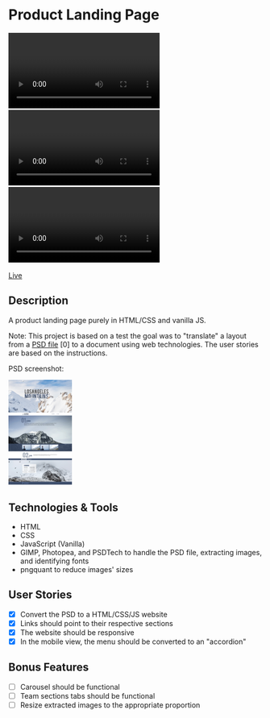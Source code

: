 # Product Landing Page

![Screencast](screencast-hevc.mp4)
![Screencast](screencast.mp4)
![Screencast](screencast.webm)

[Live](https://jjnilton.github.io/projects/product-landing-page/dist)

## Description

A product landing page purely in HTML/CSS and vanilla JS.

Note: This project is based on a test the goal was to "translate" a layout from a [PSD file](https://archive.org/details/ct-skill-test-v-3) [0] to a document using web technologies. The user stories are based on the instructions.

PSD screenshot:

<img src="psd-screenshot.png" width=25% height=25%></img>

## Technologies & Tools

- HTML
- CSS
- JavaScript (Vanilla)
- GIMP, Photopea, and PSDTech to handle the PSD file, extracting images, and identifying fonts
- pngquant to reduce images' sizes

## User Stories

- [x] Convert the PSD to a HTML/CSS/JS website
- [x] Links should point to their respective sections
- [x] The website should be responsive
- [x] In the mobile view, the menu should be converted to an "accordion"

## Bonus Features

- [ ] Carousel should be functional
- [ ] Team sections tabs should be functional
- [ ] Resize extracted images to the appropriate proportion
